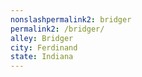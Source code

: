 ```yaml
---
﻿nonslashpermalink2: bridger
permalink2: /bridger/
alley: Bridger
city: Ferdinand
state: Indiana
---
```


